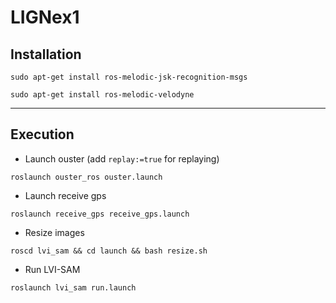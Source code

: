 # LIGNex1


## Installation
```console
sudo apt-get install ros-melodic-jsk-recognition-msgs

sudo apt-get install ros-melodic-velodyne
```


---

## Execution
- Launch ouster (add ```replay:=true``` for replaying)

```console 
roslaunch ouster_ros ouster.launch
```

- Launch receive gps

```console
roslaunch receive_gps receive_gps.launch
```

- Resize images

```console
roscd lvi_sam && cd launch && bash resize.sh
```

- Run LVI-SAM

```console
roslaunch lvi_sam run.launch
```


